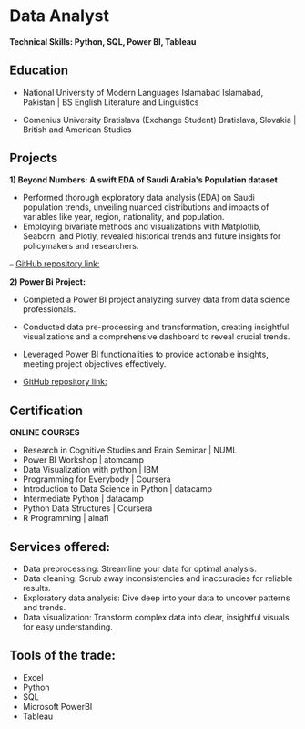 # Data Analyst 

#### Technical Skills: Python, SQL, Power BI, Tableau 

## Education
- National University of Modern Languages Islamabad Islamabad, Pakistan | BS English Literature and Linguistics 
 
- Comenius University Bratislava (Exchange Student) Bratislava, Slovakia | British and American Studies 

## Projects 
 **1) Beyond Numbers: A swift EDA of Saudi Arabia's Population dataset**

- Performed thorough exploratory data analysis (EDA) on Saudi population trends, unveiling nuanced 
distributions and impacts of variables like year, region, nationality, and population.
- Employing bivariate methods and visualizations with Matplotlib, Seaborn, and Plotly, revealed historical 
trends and future insights for policymakers and researchers.

⎯ [GitHub repository link:](https://github.com/Salman072-github/Saudi-Arabi-Population-Data-Swift-EDA.git)

 **2) Power Bi Project:**
 
- Completed a Power BI project analyzing survey data from data science professionals.
- Conducted data pre-processing and transformation, creating insightful visualizations and a 
comprehensive dashboard to reveal crucial trends.
- Leveraged Power BI functionalities to provide actionable insights, meeting project objectives effectively.
 
- [GitHub repository link:](https://github.com/Salman072-github/Power-BI.git)

## Certification
**ONLINE COURSES**

 - Research in Cognitive Studies and Brain Seminar | NUML 
- Power BI Workshop                                | atomcamp 
- Data Visualization with python                   | IBM 
- Programming for Everybody                        | Coursera 
- Introduction to Data Science in Python           | datacamp 
- Intermediate Python                              | datacamp 
- Python Data Structures                           | Coursera 
- R Programming                                    | alnafi 

## Services offered:

- Data preprocessing: Streamline your data for optimal analysis.
- Data cleaning: Scrub away inconsistencies and inaccuracies for reliable results.
- Exploratory data analysis: Dive deep into your data to uncover patterns and trends.
- Data visualization: Transform complex data into clear, insightful visuals for easy understanding.

## Tools of the trade:

- Excel
- Python 
- SQL
- Microsoft PowerBI
- Tableau
